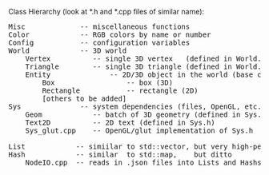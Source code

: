 Class Hierarchy (look at *.h and *.cpp files of similar name):

<pre>
Misc             -- miscellaneous functions
Color            -- RGB colors by name or number
Config           -- configuration variables
World            -- 3D world
    Vertex          -- single 3D vertex   (defined in World.h)
    Triangle        -- single 3D triangle (defined in World.h)
    Entity              -- 2D/3D object in the world (base class for all world objects)
        Box                 -- box (3D)
        Rectangle           -- rectangle (2D)
        [others to be added]
Sys              -- system dependencies (files, OpenGL, etc.)
    Geom            -- batch of 3D geometry (defined in Sys.h, points to Vertex and Triangle data)
    Text2D          -- 2D text (defined in Sys.h)
    Sys_glut.cpp    -- OpenGL/glut implementation of Sys.h

List            -- simiilar to std::vector, but very high-performance and intended for JS or Python type dynamic structures
Hash            -- similar  to std::map,    but ditto
    NodeIO.cpp  -- reads in .json files into Lists and Hashs (with recursive structures allowed)
